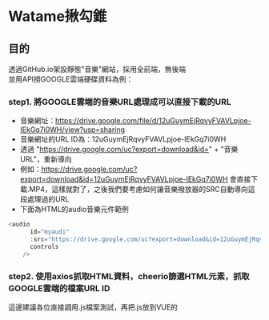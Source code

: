 # Watame揪勾錐

## 目的

透過GitHub.io架設靜態"音樂"網站，採用全前端，無後端  
並用API撈GOOGLE雲端硬碟資料為例：

### step1. 將GOOGLE雲端的音樂URL處理成可以直接下載的URL
 - 音樂網址：https://drive.google.com/file/d/12uGuymEjRqvyFVAVLpjoe-IEkGq7i0WH/view?usp=sharing
 - 音樂網址的URL ID為：12uGuymEjRqvyFVAVLpjoe-IEkGq7i0WH
 - 透過 "https://drive.google.com/uc?export=download&id=" + "音樂URL"，重新導向
 - 例如：https://drive.google.com/uc?export=download&id=12uGuymEjRqvyFVAVLpjoe-IEkGq7i0WH  會直接下載.MP4，這樣就對了，之後我們要考慮如何讓音樂撥放器的SRC自動導向這段處理過的URL
 - 下面為HTML的audio音樂元件範例
```javascript
<audio
      id="myaudi"
      :src="https://drive.google.com/uc?export=download&id=12uGuymEjRqvyFVAVLpjoe-IEkGq7i0WH"
      controls
    />
```
### step2. 使用axios抓取HTML資料，cheerio篩選HTML元素，抓取GOOGLE雲端的檔案URL ID
這邊建議各位直接調用.js檔案測試，再把.js放到VUE的<script>執行即可
```javascript
// 匯入所需模塊
const axios = require('axios') // 撈API用，我想你懂得
const cheerio = require('cheerio') // 用於篩選HTML內的元素

// GOOGLE雲端硬碟資料夾網址
const url = 'https://drive.google.com/drive/folders/1ejTJ9dRo885UsOUXCOtBTKNKHsqBepcr'

// 預存放暫存資料
const playlist = []

// 取得播放清單網頁原始碼，快速版(若該元素眾多，請查看cheerio使用說明，進階篩選)
axios.get('https://drive.google.com/drive/folders/1ejTJ9dRo885UsOUXCOtBTKNKHsqBepcr').then((res) => {
  const $ = cheerio.load(res.data) // 本行res.data為HTML，使用cheerio.load來載入HTML資料
  $('.WYuW0e ').each((index, element) => {  // 直接找到你要抓的Class  
  // <div data-target="doc" draggable="true" jsaction="I6mUue:Ppnscc;Cej8pc:Krrt9b;Zhs91b:UNwd5e;dAEAFb:p4DfEc;MUmfBf:VWAsNe;u4juXc:E8sp8c;EV6U7c:crY0ee;rcuQ6b:uaW3He"jscontroller="LPQUTd" data-id="1OBNILLO2WOTQqhoKi0VnSnGC7ycQTFP6" class="WYuW0e">
    const myarrtemp = $(element).attr('data-id') // 若要抓1OBNILLO2WOTQqhoKi0VnSnGC7ycQTFP6，則$(element).attr('data-id')
    console.log(myarrtemp)
  })
})
```
雲端硬碟我想要的元素：data-id=音樂分享連結，data-tooltip=檔名

### step3. 開發或實裝Github.io時，遇上CROS跨域問題
因網站為靜態式，且使用GitHub.io架設，無法透過後端伺服器進行跨域，純前端若跨網域抓取，會出現CORS問題  
基本上只能透過代理的方式，除非你想自己架設一台24hr工作的後端伺服器(線上免費的夠用就好)  
使用cors-anywhere組件，與申請heroku網址，代理跨域問題。  
  heroku安裝教學：https://smlpoints.com/guide-heroku-build-your-cors-proxy-server.html  
  我是看這篇，照做就ＯＫ，執行完git push heroku master之後，你會得到一段網址
```javascript
  //原本的API
  this.$axios.get('https://drive.google.com/drive/folders/1ejTJ9dRo885UsOUXCOtBTKNKHsqBepcr'
  //替換後的API
  this.$axios.get('https://nameless-xxxxxx.herokuapp.com/https://drive.google.com/drive/folders/1ejTJ9dRo885UsOUXCOtBTKNKHsqBepcr'
```
# install dependencies
$ npm install

# serve with hot reload at localhost:3000
$ npm run dev

# build for production and launch server
$ npm run build
$ npm run start

# generate static project
$ npm run generate
```

For detailed explanation on how things work, check out [Nuxt.js docs](https://nuxtjs.org).
